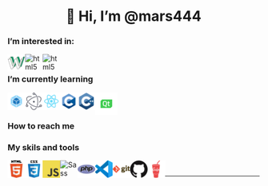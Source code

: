 <h1 align="center">👋 Hi, I’m @mars444</h1>


<h3>I’m interested in: </h3>
<img align = "left" alt="html5" width="35px" src="https://raw.githubusercontent.com/github/explore/ac83ae6ab1d3c5c5122805caa44d7fa2b9ca5be3/topics/web/web.png"/>
<img align = "left" alt="html5" width="35px" src="https://upload.wikimedia.org/wikipedia/commons/thumb/8/88/Simple_Soccer_Ball.svg/2048px-Simple_Soccer_Ball.svg.png"/>
<img align = "left" alt="html5" width="35px" src="https://i1.7fon.org/thumb/b335996.jpg"/>
</br>

  
### I’m currently learning
<img align = "left" alt="Webpack" width="35px" src="https://raw.githubusercontent.com/github/explore/80688e429a7d4ef2fca1e82350fe8e3517d3494d/topics/webpack/webpack.png"/>
<img align = "left" alt="Electron" width="35px" src="https://raw.githubusercontent.com/github/explore/80688e429a7d4ef2fca1e82350fe8e3517d3494d/topics/electron/electron.png"/>
<img align = "left" alt="React" width="35px" src="https://raw.githubusercontent.com/github/explore/80688e429a7d4ef2fca1e82350fe8e3517d3494d/topics/react/react.png"/>
<img align = "left" alt="C" width="35px" src="https://raw.githubusercontent.com/github/explore/f3e22f0dca2be955676bc70d6214b95b13354ee8/topics/c/c.png"/>
<img align = "left" alt="C++" width="35px" src="https://raw.githubusercontent.com/github/explore/180320cffc25f4ed1bbdfd33d4db3a66eeeeb358/topics/cpp/cpp.png"/>
<img align = "left" alt="Qt" width="45px" src="https://raw.githubusercontent.com/github/explore/80688e429a7d4ef2fca1e82350fe8e3517d3494d/topics/qt/qt.png"/>

</br>
</br>
<h3 weight="bold">How to reach me</h3>
  
### My skils and tools
<img align = "left" alt="html5" width="35px" src="https://raw.githubusercontent.com/github/explore/80688e429a7d4ef2fca1e82350fe8e3517d3494d/topics/html/html.png"/>
<img align = "left" alt="CSS" width="35px" src="https://raw.githubusercontent.com/github/explore/80688e429a7d4ef2fca1e82350fe8e3517d3494d/topics/css/css.png"/>
<img align = "left" alt="Js" width="35px" src="https://raw.githubusercontent.com/github/explore/80688e429a7d4ef2fca1e82350fe8e3517d3494d/topics/javascript/javascript.png"/>

<img align = "left" alt="Sass" width="35px" src="https://sass-scss.ru/assets/img/logos/logo-b6e1ef6e.svg"/>
<img align = "left" alt="PHP" width="35px" src="https://raw.githubusercontent.com/github/explore/ccc16358ac4530c6a69b1b80c7223cd2744dea83/topics/php/php.png"/>
<img align = "left" alt="Vscode" width="35px" src="https://raw.githubusercontent.com/github/explore/bbd48b997e8d0bef63f676eca4da5e1f76487b56/topics/visual-studio-code/visual-studio-code.png"/>
<img align = "left" alt="Git" width="35px" src="https://raw.githubusercontent.com/github/explore/80688e429a7d4ef2fca1e82350fe8e3517d3494d/topics/git/git.png"/>
<img align = "left" alt="Github" width="35px" src="https://raw.githubusercontent.com/github/explore/78df643247d429f6cc873026c0622819ad797942/topics/github/github.png"/>
<img align = "left" alt="Gulp" width="35px" src="https://raw.githubusercontent.com/github/explore/80688e429a7d4ef2fca1e82350fe8e3517d3494d/topics/gulp/gulp.png"/>
</br>
<hr color="green">
